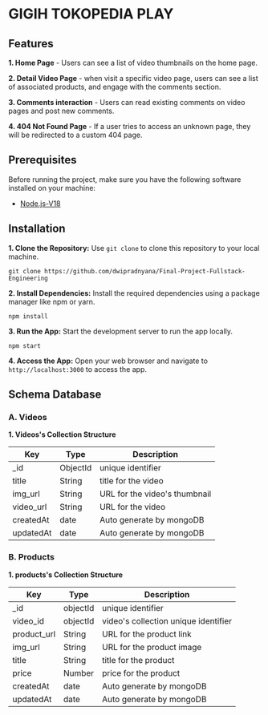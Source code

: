 # GIGIH TOKOPEDIA PLAY

## Features

**1. Home Page** - Users can see a list of video thumbnails on the home page.

**2. Detail Video Page** - when visit a specific video page, users can see a list of associated products, and engage with the comments section.

**3. Comments interaction** - Users can read existing comments on video pages and post new comments.

**4. 404 Not Found Page** - If a user tries to access an unknown page, they will be redirected to a custom 404 page.

## Prerequisites

Before running the project, make sure you have the following software installed on your machine:

- [Node.js-V18](https://nodejs.org/)

## Installation

**1. Clone the Repository:** Use `git clone` to clone this repository to your local machine.

```
git clone https://github.com/dwipradnyana/Final-Project-Fullstack-Engineering
```

**2. Install Dependencies:** Install the required dependencies using a package manager like npm or yarn.

```
npm install
```

**3. Run the App:** Start the development server to run the app locally.

```
npm start
```

**4. Access the App:** Open your web browser and navigate to `http://localhost:3000` to access the app.

## Schema Database

### A. Videos

**1. Videos's Collection Structure**

| Key       | Type     | Description                   |
| --------- | -------- | ----------------------------- |
| \_id      | ObjectId | unique identifier             |
| title     | String   | title for the video           |
| img_url   | String   | URL for the video's thumbnail |
| video_url | String   | URL for the video             |
| createdAt | date     | Auto generate by mongoDB      |
| updatedAt | date     | Auto generate by mongoDB      |

### B. Products

**1. products's Collection Structure**

| Key         | Type     | Description                          |
| ----------- | -------- | ------------------------------------ |
| \_id        | objectId | unique identifier                    |
| video_id    | objectId | video's collection unique identifier |
| product_url | String   | URL for the product link             |
| img_url     | String   | URL for the product image            |
| title       | String   | title for the product                |
| price       | Number   | price for the product                |
| createdAt   | date     | Auto generate by mongoDB             |
| updatedAt   | date     | Auto generate by mongoDB             |
